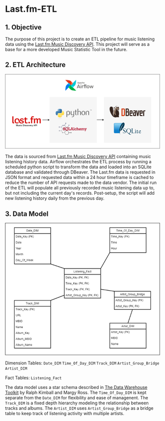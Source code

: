 # Last.fm-ETL

## 1. Objective
The purpose of this project is to create an ETL pipeline for music listening data using the [Last.fm Music Discovery API](https://www.last.fm/api). This project will serve as a base for a more developed Music Statistic Tool in the future.

## 2. ETL Architecture
![Project Basic Architecture](images/Last.fm_ETL.png)

The data is sourced from [Last.fm Music Discovery API](https://www.last.fm/api) containing music listening history data. Airflow orchestrates the ETL process by running a scheduled python script to transform the data and loaded into an SQLite database and validated through DBeaver. The Last.fm data is requested in JSON format and requested data within a 24 hour timeframe is cached to reduce the number of API requests made to the data vendor. The initial run of the ETL will populate all previously recorded music listening data up to, but not including the current day's records. Post-setup, the script will add new listening history daily from the previous day.

## 3. Data Model
![Data Model](images/Data_Model.png)

Dimension Tables:
`Date_DIM`
`Time_Of_Day_DIM`
`Track_DIM`
`Artist_Group_Bridge`
`Artist_DIM`

Fact Tables:
`Listening_Fact`

The data model uses a star schema described in [The Data Warehouse Toolkit](https://www.kimballgroup.com/data-warehouse-business-intelligence-resources/books/data-warehouse-dw-toolkit/) by Ralph Kimball and Margy Ross. The `Time_Of_Day_DIM` is kept separate from the `Date_DIM` for flexibility and ease of managenent. The `Track_DIM` is a fixed depth hierarchy modeling the relationship between tracks and albums. The `Artist_DIM` uses `Artist_Group_Bridge` as a bridge table to keep track of listening activity with multiple artists.